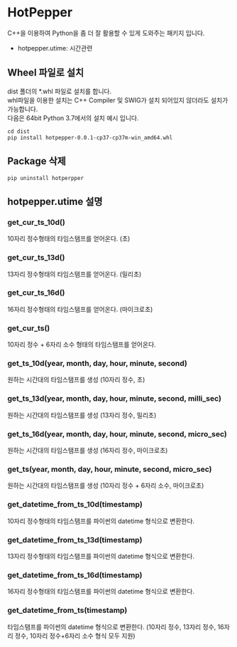 # HotPepper
C++을 이용하여 Python을 좀 더 잘 활용할 수 있게 도와주는 패키지 입니다.
- hotpepper.utime: 시간관련

## Wheel 파일로 설치
dist 폴더의 \*.whl 파일로 설치를 합니다.  
whl파일을 이용한 설치는 C++ Compiler 및 SWIG가 설치 되어있지 않더라도 설치가 가능합니다.  
다음은 64bit Python 3.7에서의 설치 예시 입니다.
```commandline
cd dist
pip install hotpepper-0.0.1-cp37-cp37m-win_amd64.whl
```

## Package 삭제
```commandline
pip uninstall hotperpper
```

## hotpepper.utime 설명

### get_cur_ts_10d()
10자리 정수형태의 타임스탬프를 얻어온다. (초)
### get_cur_ts_13d()
13자리 정수형태의 타임스탬프를 얻어온다. (밀리초)
### get_cur_ts_16d()
16자리 정수형태의 타임스탬프를 얻어온다. (마이크로초)
### get_cur_ts()
10자리 정수 + 6자리 소수 형태의 타임스탬프를 얻어온다.

### get_ts_10d(year, month, day, hour, minute, second)
원하는 시간대의 타임스탬프를 생성 (10자리 정수, 초)
### get_ts_13d(year, month, day, hour, minute, second, milli_sec)
원하는 시간대의 타임스탬프를 생성 (13자리 정수, 밀리초)
### get_ts_16d(year, month, day, hour, minute, second, micro_sec)
원하는 시간대의 타임스탬프를 생성 (16자리 정수, 마이크로초)
### get_ts(year, month, day, hour, minute, second, micro_sec)
원하는 시간대의 타임스탬프를 생성 (10자리 정수 + 6자리 소수, 마이크로초)

### get_datetime_from_ts_10d(timestamp)
10자리 정수형태의 타임스탬프를 파이썬의 datetime 형식으로 변환한다.
### get_datetime_from_ts_13d(timestamp)
13자리 정수형태의 타임스탬프를 파이썬의 datetime 형식으로 변환한다.
### get_datetime_from_ts_16d(timestamp)
16자리 정수형태의 타임스탬프를 파이썬의 datetime 형식으로 변환한다.
### get_datetime_from_ts(timestamp)
타임스탬프를 파이썬의 datetime 형식으로 변환한다. (10자리 정수, 13자리 정수, 16자리 정수, 10자리 정수+6자리 소수 형식 모두 지원)
